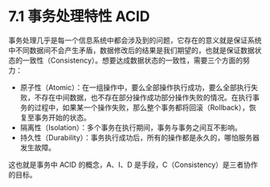# 7.1 事务处理特性 ACID 

事务处理几乎是每一个信息系统中都会涉及到的问题，它存在的意义就是保证系统中不同数据间不会产生矛盾，数据修改后的结果是我们期望的，也就是保证数据状态的一致性（Consistency）。想要达成数据状态的一致性，需要三个方面的努力：

- 原子性（Atomic）：在一组操作中，要么全部操作执行成功，要么全部执行失败，不存在中间数据，也不存在部分操作成功部分操作失败的情况。在执行事务的过程中，如果某一个操作失败，那么整个事务都将回滚（Rollback），恢复至事务开始的状态。
- 隔离性（Isolation）：多个事务在执行期间，事务与事务之间互不影响。
- 持久性（Durability）：事务执行成功后，所有的操作都是永久的，哪怕服务器发生故障。

这也就是事务中 ACID 的概念，A、I、D 是手段，C（Consistency）是三者协作的目标。